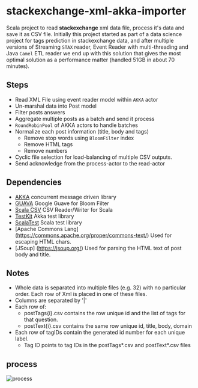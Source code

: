 stackexchange-xml-akka-importer
===============================
Scala project to read **stackexchange** xml data file, process it's data and save it as CSV file.
Initially this project started as part of a data science project for tags prediction in stackexchange data, and after multiple versions of Streaming `STAX` reader, Event Reader with multi-threading and Java `Camel` ETL reader we end up with this solution that gives the most optimal solution as a performance matter (handled 51GB in about 70 minutes).  

Steps
-----
 * Read XML File using event reader model within `AKKA` actor
 * Un-marshal data into Post model
 * Filter posts answers
 * Aggregate multiple posts as a batch and send it process
 * `RoundRobinPool` of AKKA actors to handle batches
 * Normalize each post information (title, body and tags)
   * Remove stop words using `BloomFilter` index
   * Remove HTML tags
   * Remove numbers
 * Cyclic file selection for load-balancing of multiple CSV outputs.
 * Send acknowledge from the process-actor to the read-actor

Dependencies
------------
* [AKKA](http://akka.io) concurrent message driven library
* [GUAVA](https://github.com/google/guava) Google Guave for Bloom Filter
* [Scala CSV](https://github.com/tototoshi/scala-csv) CSV Reader/Writer for Scala
* [TestKit](http://doc.akka.io/api/akka/2.0/akka/testkit/TestKit.html) Akka test library
* [ScalaTest](http://www.scalatest.org) Scala test library
* [Apache Commons Lang] (https://commons.apache.org/proper/commons-text/) Used for escaping HTML chars.
* [JSoup] (https://jsoup.org/) Used for parsing the HTML text of post body and title.
 
Notes
-----

 * Whole data is separated into multiple files (e.g. 32) with no particular order. Each row of Xml is placed in one of these files.
 * Columns are separated by '|'
 * Each row of:
   * postTags{i}.csv contains the row unique id and the list of tags for that question.
   * postText{i}.csv contains the same row unique id, title, body, domain
 * Each row of tagIDs contain the generated id number for each unique label.
   * Tag ID points to tag IDs in the postTags*.csv and postText*.csv files

process
-------

![process](XML-AKKA-Importer.png)
